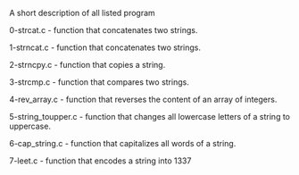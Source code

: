 A short description of all listed program

0-strcat.c - function that concatenates two strings.

1-strncat.c - function that concatenates two strings.

2-strncpy.c - function that copies a string.

3-strcmp.c - function that compares two strings.

4-rev_array.c - function that reverses the content of an array of integers.

5-string_toupper.c - function that changes all lowercase letters of a string to uppercase.

6-cap_string.c - function that capitalizes all words of a string.

7-leet.c - function that encodes a string into 1337
